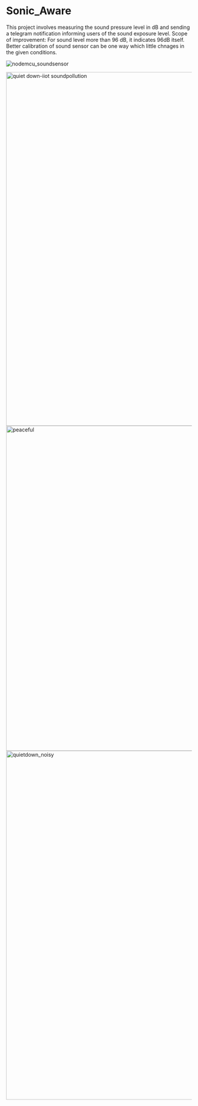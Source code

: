 # Sonic_Aware
This project involves measuring the sound pressure level in dB and sending a telegram notification informing users of the sound exposure level.
Scope of improvement: For sound level more than 96 dB, it indicates 96dB itself. Better calibration of sound sensor can be one way which little chnages in the given conditions.

![nodemcu_soundsensor](https://github.com/Iksha-Rani/Sonic_Aware/assets/77661014/dc04eaa6-fba5-41e6-9b5c-7711c20ee003)

<img width="959" alt="quiet down-iiot soundpollution" src="https://github.com/Iksha-Rani/Sonic_Aware/assets/77661014/e0b3f071-3810-4cbc-b445-68accba384d6">
<img width="881" alt="peaceful" src="https://github.com/Iksha-Rani/Sonic_Aware/assets/77661014/fa2d84a5-10f4-4a6a-bd4d-52efe1c8ab11">
<img width="946" alt="quietdown_noisy" src="https://github.com/Iksha-Rani/Sonic_Aware/assets/77661014/250b4585-c579-43a7-af4e-44195ff9c748">



